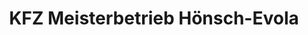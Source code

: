 ---
title: "KFZ Meisterbetrieb Hönsch-Evola"
url: /elsdorf/kfz-meisterbetrieb-hoensch-evola/
shop: Autowerkstatt
---